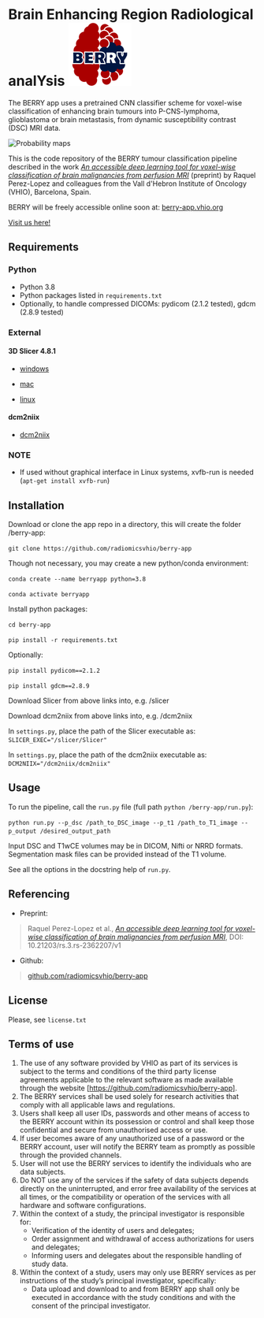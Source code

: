 # Brain Enhancing Region Radiological analYsis ![logo](doc/img/berry0_128.png)

The BERRY app uses a pretrained CNN classifier scheme for voxel-wise classification of enhancing brain tumours into P-CNS-lymphoma, glioblastoma or brain metastasis, from dynamic susceptibility contrast (DSC) MRI data.

![Probability maps](doc/img/probmaps.png)

This is the code repository of the BERRY tumour classification pipeline described in the work [*An accessible deep learning tool for voxel-wise classification of brain malignancies from perfusion MRI*](https://doi.org/10.21203/rs.3.rs-2362207/v1) (preprint) by Raquel Perez-Lopez and colleagues from the Vall d'Hebron Institute of Oncology (VHIO), Barcelona, Spain.


BERRY will be freely accessible online soon at:  [berry-app.vhio.org](https://berry-app.vhio.org/)


[Visit us here!](https://radiomicsgroup.github.io/)

## Requirements
### Python
- Python 3.8
- Python packages listed in `requirements.txt`
- Optionally, to handle compressed DICOMs: pydicom (2.1.2 tested), gdcm (2.8.9 tested)

### External
#### 3D Slicer 4.8.1

- [windows](https://slicer-packages.kitware.com/api/v1/file/60add7aeae4540bf6a89c0eb/download)

- [mac](https://slicer-packages.kitware.com/api/v1/file/60add78bae4540bf6a89c0c4/download)

- [linux](https://slicer-packages.kitware.com/api/v1/file/60add79eae4540bf6a89c0d6/download)

#### dcm2niix

- [dcm2niix](https://github.com/rordenlab/dcm2niix)

### NOTE
- If used without graphical interface in Linux systems, xvfb-run is needed (`apt-get install xvfb-run`)

## Installation
Download or clone the app repo in a directory, this will create the folder /berry-app:

`git clone https://github.com/radiomicsvhio/berry-app`

Though not necessary, you may create a new python/conda environment:

`conda create --name berryapp python=3.8`

`conda activate berryapp`

Install python packages:

`cd berry-app`

`pip install -r requirements.txt`

Optionally:

`pip install pydicom==2.1.2`

`pip install gdcm==2.8.9`

Download Slicer from above links into, e.g. /slicer

Download dcm2niix from above links into, e.g. /dcm2niix

In `settings.py`, place the path of the Slicer executable as: `SLICER_EXEC="/slicer/Slicer"`

In `settings.py`, place the path of the dcm2niix executable as: `DCM2NIIX="/dcm2niix/dcm2niix"`

## Usage
To run the pipeline, call the `run.py` file (full path `python /berry-app/run.py`):

`python run.py --p_dsc /path_to_DSC_image --p_t1 /path_to_T1_image --p_output /desired_output_path`

Input DSC and T1wCE volumes may be in DICOM, Nifti or NRRD formats.
Segmentation mask files can be provided instead of the T1 volume.

See all the options in the docstring help of `run.py`.

## Referencing
- Preprint:
>Raquel Perez-Lopez et al., [*An accessible deep learning tool for voxel-wise classification of brain malignancies from perfusion MRI*](https://doi.org/10.21203/rs.3.rs-2362207/v1), DOI: 10.21203/rs.3.rs-2362207/v1
- Github:
>[github.com/radiomicsvhio/berry-app](https://github.com/radiomicsvhio/berry-app)

## License
Please, see `license.txt`

## Terms of use
1.	The use of any software provided by VHIO as part of its services is subject to the terms and conditions of the third party license agreements applicable to the relevant software as made available through the website [https://github.com/radiomicsvhio/berry-app].
2.	The BERRY services shall be used solely for research activities that comply with all applicable laws and regulations.
3.	Users shall keep all user IDs, passwords and other means of access to the BERRY account within its possession or control and shall keep those confidential and secure from unauthorised access or use.
4.	If user becomes aware of any unauthorized use of a password or the BERRY account, user will notify the BERRY team as promptly as possible through the provided channels.
5.	User will not use the BERRY services to identify the individuals who are data subjects.
6.	Do NOT use any of the services if the safety of data subjects depends directly on the uninterrupted, and error free availability of the services at all times, or the compatibility or operation of the services with all hardware and software configurations.
7.	Within the context of a study, the principal investigator is responsible for:
    - Verification of the identity of users and delegates;
    - Order assignment and withdrawal of access authorizations for users and delegates;
    - Informing users and delegates about the responsible handling of study data.
8.	Within the context of a study, users may only use BERRY services as per instructions of the study’s principal investigator, specifically:
    - Data upload and download to and from BERRY app shall only be executed in accordance with the study conditions and with the consent of the principal investigator.

